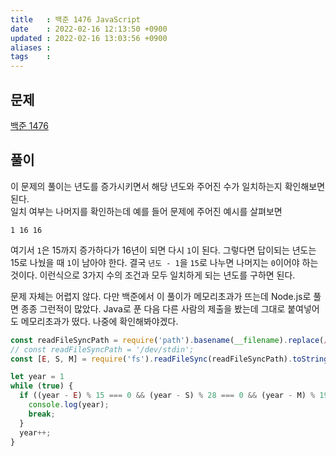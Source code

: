 ```yaml
---
title   : 백준 1476 JavaScript 
date    : 2022-02-16 12:13:50 +0900
updated : 2022-02-16 13:03:56 +0900
aliases : 
tags    : 
---
```

## 문제
[백준 1476](https://www.acmicpc.net/problem/1476)

## 풀이 
이 문제의 풀이는 년도를 증가시키면서 해당 년도와 주어진 수가 일치하는지 확인해보면 된다.  
일치 여부는 나머지를 확인하는데 예를 들어 문제에 주어진 예시를 살펴보면  
```
1 16 16
```
여기서 `1`은 15까지 증가하다가 16년이 되면 다시 `1`이 된다. 그렇다면 답이되는 년도는 15로 나눴을 때 `1`이 남아야 한다. 결국 `년도 - 1`을 `15`로 나누면 나머지는 `0`이어야 하는 것이다. 이런식으로 3가지 수의 조건과 모두 일치하게 되는 년도를 구하면 된다.  

문제 자체는 어렵지 않다. 다만 백준에서 이 풀이가 메모리초과가 뜨는데 Node.js로 풀면 종종 그런적이 많았다. Java로 푼 다음 다른 사람의 제출을 봤는데 그대로 붙여넣어도 메모리초과가 떴다. 나중에 확인해봐야겠다.

```javascript
const readFileSyncPath = require('path').basename(__filename).replace(/js$/, 'txt');
// const readFileSyncPath = '/dev/stdin';
const [E, S, M] = require('fs').readFileSync(readFileSyncPath).toString().trim().split(" ").map(Number);

let year = 1 
while (true) {
  if ((year - E) % 15 === 0 && (year - S) % 28 === 0 && (year - M) % 19 === 0) {
    console.log(year);
    break;
  }
  year++;
}
```
